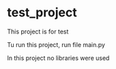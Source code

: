 # test_project

This project is for test 

Tu run this project, run file main.py

In this project no libraries were used
